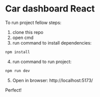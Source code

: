 # Car dashboard React

To run project fellow steps:

1. clone this repo
2. open cmd
3. run command to install dependencies:
```bash
npm install
```

4. run command to run project:
```bash
npm run dev
```

5. Open in browser: http://localhost:5173/

Perfect!
